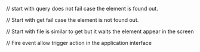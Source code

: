 // start with query does not fail case the element is found out.

// Start with get fail case the element is not found out.

// Start with file is similar to get but it waits the element appear in the screen


// Fire event allow trigger action in the application interface
